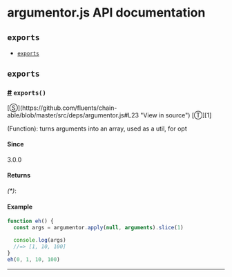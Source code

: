 # argumentor.js API documentation

<!-- div class="toc-container" -->

<!-- div -->

## `exports`
* <a href="#exports">`exports`</a>

<!-- /div -->

<!-- /div -->

<!-- div class="doc-container" -->

<!-- div -->

## `exports`

<!-- div -->

<h3 id="exports"><a href="#exports">#</a>&nbsp;<code>exports()</code></h3>
[&#x24C8;](https://github.com/fluents/chain-able/blob/master/src/deps/argumentor.js#L23 "View in source") [&#x24C9;][1]

(Function): turns arguments into an array, used as a util, for opt

#### Since
3.0.0

#### Returns
*(&#42;)*:

#### Example
```js
function eh() {
  const args = argumentor.apply(null, arguments).slice(1)

  console.log(args)
  //=> [1, 10, 100]
}
eh(0, 1, 10, 100)

```
---

<!-- /div -->

<!-- /div -->

<!-- /div -->

 [1]: #exports "Jump back to the TOC."
